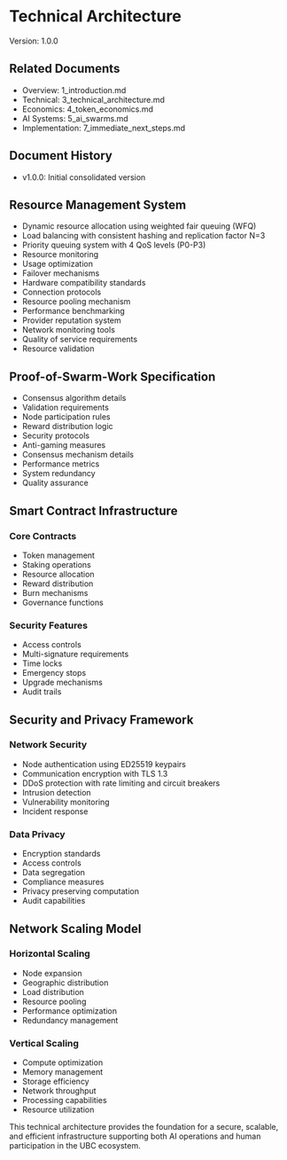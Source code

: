 # Technical Architecture
Version: 1.0.0

## Related Documents
- Overview: 1_introduction.md
- Technical: 3_technical_architecture.md
- Economics: 4_token_economics.md
- AI Systems: 5_ai_swarms.md
- Implementation: 7_immediate_next_steps.md

## Document History
- v1.0.0: Initial consolidated version

## Resource Management System
- Dynamic resource allocation using weighted fair queuing (WFQ)
- Load balancing with consistent hashing and replication factor N=3
- Priority queuing system with 4 QoS levels (P0-P3)
- Resource monitoring
- Usage optimization
- Failover mechanisms
- Hardware compatibility standards
- Connection protocols
- Resource pooling mechanism
- Performance benchmarking
- Provider reputation system
- Network monitoring tools
- Quality of service requirements
- Resource validation

## Proof-of-Swarm-Work Specification
- Consensus algorithm details
- Validation requirements
- Node participation rules
- Reward distribution logic
- Security protocols
- Anti-gaming measures
- Consensus mechanism details
- Performance metrics
- System redundancy
- Quality assurance

## Smart Contract Infrastructure
### Core Contracts
- Token management
- Staking operations
- Resource allocation
- Reward distribution
- Burn mechanisms
- Governance functions

### Security Features
- Access controls
- Multi-signature requirements
- Time locks
- Emergency stops
- Upgrade mechanisms
- Audit trails

## Security and Privacy Framework
### Network Security
- Node authentication using ED25519 keypairs
- Communication encryption with TLS 1.3
- DDoS protection with rate limiting and circuit breakers
- Intrusion detection
- Vulnerability monitoring
- Incident response

### Data Privacy
- Encryption standards
- Access controls
- Data segregation
- Compliance measures
- Privacy preserving computation
- Audit capabilities

## Network Scaling Model
### Horizontal Scaling
- Node expansion
- Geographic distribution
- Load distribution
- Resource pooling
- Performance optimization
- Redundancy management

### Vertical Scaling
- Compute optimization
- Memory management
- Storage efficiency
- Network throughput
- Processing capabilities
- Resource utilization


This technical architecture provides the foundation for a secure, scalable, and efficient infrastructure supporting both AI operations and human participation in the UBC ecosystem.
